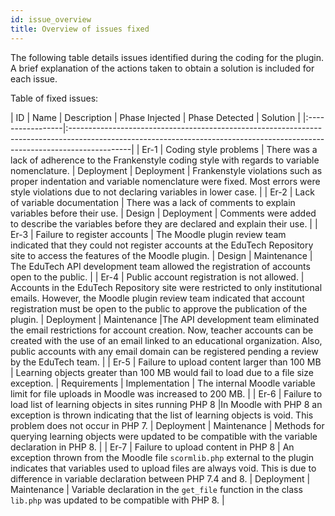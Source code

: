 ```yaml
---
id: issue_overview
title: Overview of issues fixed
---
```


The following table details issues identified during the coding for the plugin. A brief explanation of the actions taken to obtain a solution is included for each issue. 

Table of fixed issues:

| ID    | Name   | Description  | Phase Injected | Phase Detected | Solution   |
|:-----------------|:---------------------------------------------------------------------------------------------------------------------------------------------------------------------------|
| Er-1  | Coding style problems | There was a lack of adherence to the Frankenstyle coding style with regards to variable nomenclature.  | Deployment | Deployment | Frankenstyle violations such as proper indentation and variable nomenclature were fixed. Most errors were style violations due to not declaring variables in lower case.                                                                                                       |
| Er-2  | Lack of variable documentation | There was a lack of comments to explain variables before their use.  | Design | Deployment | Comments were added to describe the variables before they are declared and explain their use.                                                                                                    |
| Er-3  | Failure to register accounts | The Moodle plugin review team indicated that they could not register accounts at the EduTech Repository site to access the features of the Moodle plugin.  | Design | Maintenance | The EduTech API development team allowed the registration of accounts open to the public.  |
| Er-4  | Public account registration is not allowed. | Accounts in the EduTech Repository site were restricted to only institutional emails. However, the Moodle plugin review team indicated that account registration must be open to the public to approve the publication of the plugin.  | Deployment | Maintenance |The API development team eliminated the email restrictions for account creation. Now, teacher accounts can be created with the use of an email linked to an educational organization. Also, public accounts with any email domain can be registered pending a review by the EduTech team.                                                                                     |
| Er-5  | Failure to upload content larger than 100 MB | Learning objects greater than 100 MB would fail to load due to a file size exception.  | Requirements | Implementation | The internal Moodle variable limit for file uploads in Moodle was increased to 200 MB.                                                                                                   |
| Er-6  | Failure to load list of learning objects in sites running PHP 8 |In Moodle with PHP 8 an exception is thrown indicating that the list of learning objects is void. This problem does not occur in PHP 7.  | Deployment | Maintenance | Methods for querying learning objects were updated to be compatible with the variable declaration in PHP 8.                                                     |
| Er-7  | Failure to upload content in PHP 8 | An exception thrown from the Moodle file ``scormlib.php`` external to the plugin indicates that variables used to upload files are always void. This is due to difference in variable declaration between PHP 7.4 and 8.  | Deployment | Maintenance | Variable declaration in the ``get_file`` function in the class ``lib.php`` was updated to be compatible with PHP 8.                                                                                        |

